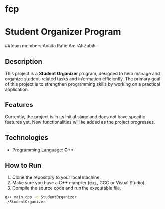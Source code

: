 # fcp
# Student Organizer Program
##team members
Anaita Rafie
AmirAli Zabihi
## Description  
This project is a **Student Organizer** program, designed to help manage and organize student-related tasks and information efficiently. The primary goal of this project is to strengthen programming skills by working on a practical application.  

## Features  
Currently, the project is in its initial stage and does not have specific features yet. New functionalities will be added as the project progresses.

## Technologies  
- Programming Language: **C++**

## How to Run  
1. Clone the repository to your local machine.  
2. Make sure you have a C++ compiler (e.g., GCC or Visual Studio).  
3. Compile the source code and run the executable file.  

```bash
g++ main.cpp -o StudentOrganizer
./StudentOrganizer

